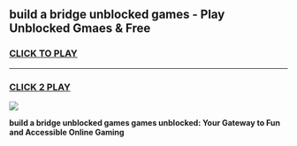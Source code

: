 
## build a bridge unblocked games - Play Unblocked Gmaes & Free
<h3>
<a href="https://premium.freeplayer.one?title=build_a_bridge_unblocked_games&ref=19F">CLICK TO PLAY</a></h3>
<hr>

<h3>
<a href="https://premium.freeplayer.one?title=build_a_bridge_unblocked_games&ref=19F">CLICK 2 PLAY</a>
  
</h3>

<a href="https://premium.freeplayer.one?title=build_a_bridge_unblocked_games&ref=19F/"><img src="https://clearcache.store/games.png"></a>


**build a bridge unblocked games games unblocked: Your Gateway to Fun and Accessible Online Gaming**
